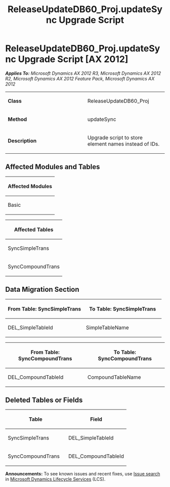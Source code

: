 ﻿---
title: ReleaseUpdateDB60_Proj.updateSync Upgrade Script
TOCTitle: ReleaseUpdateDB60_Proj.updateSync Upgrade Script
ms:assetid: 9ca16f47-43fe-88af-32c7-97a7a9cea652
ms:mtpsurl: https://msdn.microsoft.com/en-us/library/JJ686345(v=AX.60)
ms:contentKeyID: 49710047
ms.date: 05/18/2015
mtps_version: v=AX.60
---

# ReleaseUpdateDB60\_Proj.updateSync Upgrade Script [AX 2012]


_**Applies To:** Microsoft Dynamics AX 2012 R3, Microsoft Dynamics AX 2012 R2, Microsoft Dynamics AX 2012 Feature Pack, Microsoft Dynamics AX 2012_

<table>
<colgroup>
<col style="width: 50%" />
<col style="width: 50%" />
</colgroup>
<tbody>
<tr class="odd">
<td><p><strong>Class</strong></p></td>
<td><p>ReleaseUpdateDB60_Proj</p></td>
</tr>
<tr class="even">
<td><p><strong>Method</strong></p></td>
<td><p>updateSync</p></td>
</tr>
<tr class="odd">
<td><p><strong>Description</strong></p></td>
<td><p>Upgrade script to store element names instead of IDs.</p></td>
</tr>
</tbody>
</table>


## Affected Modules and Tables

<table>
<colgroup>
<col style="width: 100%" />
</colgroup>
<thead>
<tr class="header">
<th><p>Affected Modules</p></th>
</tr>
</thead>
<tbody>
<tr class="odd">
<td><p>Basic</p></td>
</tr>
</tbody>
</table>


<table>
<colgroup>
<col style="width: 100%" />
</colgroup>
<thead>
<tr class="header">
<th><p>Affected Tables</p></th>
</tr>
</thead>
<tbody>
<tr class="odd">
<td><p>SyncSimpleTrans</p></td>
</tr>
<tr class="even">
<td><p>SyncCompoundTrans</p></td>
</tr>
</tbody>
</table>


## Data Migration Section

<table>
<colgroup>
<col style="width: 50%" />
<col style="width: 50%" />
</colgroup>
<thead>
<tr class="header">
<th><p>From Table: SyncSimpleTrans</p></th>
<th><p>To Table: SyncSimpleTrans</p></th>
</tr>
</thead>
<tbody>
<tr class="odd">
<td><p>DEL_SimpleTableId</p></td>
<td><p>SimpleTableName</p></td>
</tr>
</tbody>
</table>


<table>
<colgroup>
<col style="width: 50%" />
<col style="width: 50%" />
</colgroup>
<thead>
<tr class="header">
<th><p>From Table: SyncCompoundTrans</p></th>
<th><p>To Table: SyncCompoundTrans</p></th>
</tr>
</thead>
<tbody>
<tr class="odd">
<td><p>DEL_CompoundTableId</p></td>
<td><p>CompoundTableName</p></td>
</tr>
</tbody>
</table>


## Deleted Tables or Fields

<table>
<colgroup>
<col style="width: 50%" />
<col style="width: 50%" />
</colgroup>
<thead>
<tr class="header">
<th><p>Table</p></th>
<th><p>Field</p></th>
</tr>
</thead>
<tbody>
<tr class="odd">
<td><p>SyncSimpleTrans</p></td>
<td><p>DEL_SimpleTableId</p></td>
</tr>
<tr class="even">
<td><p>SyncCompoundTrans</p></td>
<td><p>DEL_CompoundTableId</p></td>
</tr>
</tbody>
</table>

  
**Announcements:** To see known issues and recent fixes, use [Issue search](http://go.microsoft.com/fwlink/?linkid=389258) in [Microsoft Dynamics Lifecycle Services](http://go.microsoft.com/fwlink/?linkid=306505) (LCS).

